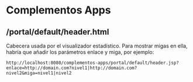 # Complementos Apps
## /portal/default/header.html
Cabecera usada por el visualizador estadístico. Para mostrar migas en ella, habría que añadir los parámetros enlace y miga, por ejemplo:

    http://localhost:8080/complementos-apps/portal/default/header.jsp?enlace=http://domain.com?nivel1|http://domain.com?nivel2&miga=nivel1|nivel2